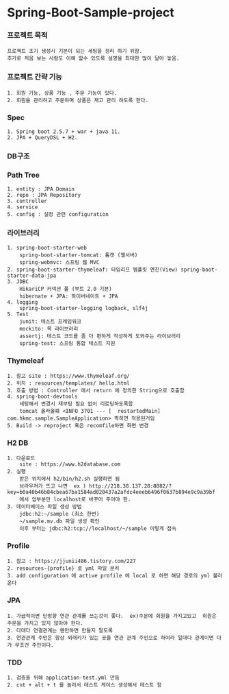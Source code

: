 # Spring-Boot-Sample-project


### 프로젝트 목적
    프로젝트 초기 생성시 기본이 되는 세팅을 정리 하기 위함.
    추가로 처음 보는 사람도 이해 할수 있도록 설명을 최대한 많이 달아 놓음.

### 프로젝트 간략 기능
    1. 회원 기능, 상품 기능 , 주문 기능이 있다.
    2. 회원을 관리하고 주문하며 상품은 재고 관리 하도록 한다.

### Spec
	1. Spring boot 2.5.7 + war + java 11.
    2. JPA + QueryDSL + H2.

### DB구조
    

### Path Tree
    1. entity : JPA Domain
    2. repo : JPA Repository
    3. controller
    4. service
    5. config : 설정 관련 configuration

### 라이브러리
    1. spring-boot-starter-web 
        spring-boot-starter-tomcat: 톰캣 (웹서버)
        spring-webmvc: 스프링 웹 MVC
    2. spring-boot-starter-thymeleaf: 타임리프 템플릿 엔진(View) spring-boot-starter-data-jpa
    3. JDBC 
        HikariCP 커넥션 풀 (부트 2.0 기본)
        hibernate + JPA: 하이버네이트 + JPA
    4. logging
        spring-boot-starter-logging logback, slf4j
    5. Test
        junit: 테스트 프레임워크
        mockito: 목 라이브러리
        assertj: 테스트 코드를 좀 더 편하게 작성하게 도와주는 라이브러리 
        spring-test: 스프링 통합 테스트 지원

### Thymeleaf
    1. 참고 site : https://www.thymeleaf.org/
    2. 위치 : resources/templates/ hello.html
    3. 호출 방법 : Controller 에서 return 에 정의한 String으로 호출함
    4. spring-boot-devtools
        세팅해서 변경시 재부팅 필요 없이 리로딩하도록함
        tomcat 올라올떄 <INFO 3701 --- [  restartedMain] com.hkmc.sample.SampleApplication> 찍히면 적용된거임
    5. Build -> reproject 혹은 recomfile하면 화면 변경

### H2 DB
    1. 다운로드
        site : https://www.h2database.com
    2. 실행
        받은 위치에서 h2/bin/h2.sh 실행하면 됨 
        브라우져가 뜨고 나면  ex ) http://218.38.137.28:8082/?key=b0a40b46b84cbea67ba1584ad020437a2afdc4eeeb6496f0637b894e9c9a39bf
        에서 압부분만 localhost로 바꾸어 주어야 한.
    3. 데이터베이스 파일 생성 방법
        jdbc:h2:~/sample (최소 한번)
        ~/sample.mv.db 파일 생성 확인
        이후 부터는 jdbc:h2:tcp://localhost/~/sample 이렇게 접속
        
### Profile
    1. 참고 : https://jjunii486.tistory.com/227
    2. resources-{profile} 로 yml 파일 분리
    3. add configuration 에 active profile 에 local 로 하면 해당 경로의 yml 불러 온다

### JPA 
    1. 가급적이면 단방향 연관 관계를 쓰는것이 좋다.  ex)주문에 회원을 가지고있고  회원은 주문을 가지고 있지 않아야 한다.
    2. 다대다 연결관계는 왠만하면 만들지 말도록
    3. 연관관계 주민은 항상 외래키가 있는 곳을 연관 관계 주인으로 하여라 일대다 관계이면 다가 무조건 주인이다.

### TDD
    1. 검증을 위해 application-test.yml 만듬
    2. cnt + alt + t 를 눌러서 테스트 케이스 생성해서 테스트 함